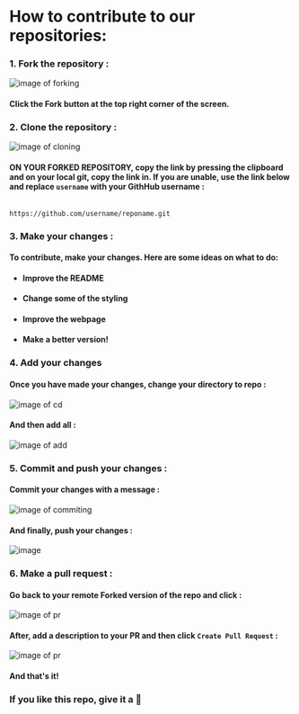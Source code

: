 # How to contribute to our repositories:

### 1. Fork the repository :

![image of forking](https://user-images.githubusercontent.com/70807684/126146920-35e7b080-cf1d-4e85-80da-9f0640e4224f.png)

#### Click the **Fork** button at the top right corner of the screen.

### 2. Clone the repository :

![image of cloning](https://user-images.githubusercontent.com/70807684/126147491-b96956c9-b88f-4b9a-bd2d-4fdc7bacffc7.png)


#### **ON YOUR FORKED REPOSITORY**, copy the link by pressing the clipboard and on your local git, copy the link in. If you are unable, use the link below and replace `username` with your GithHub username :

                                                   https://github.com/username/reponame.git

### 3. Make your changes :

#### To contribute, make your changes. Here are some ideas on what to do:

- #### Improve the README
- #### Change some of the styling
- #### Improve the webpage
- #### Make a better version!

### 4. Add your changes 

#### Once you have made your changes, change your directory to repo : 

![image of cd](https://user-images.githubusercontent.com/70807684/126148776-097254a9-45c8-47f3-8c8e-860810f42c03.png)

#### And then add all :

![image of add](https://user-images.githubusercontent.com/70807684/126148907-976f7f76-6b1d-411c-ae2d-c725f8e448ad.png)

### 5. Commit and push your changes : 

#### Commit your changes with a message :

![image of commiting](https://user-images.githubusercontent.com/70807684/126149237-1ebb9db3-f4b6-40d5-bf41-fa35fb33ba03.png)

#### And finally, push your changes :

![image](https://user-images.githubusercontent.com/70807684/126149311-2d4a589e-e454-4346-b9dd-7a6692115896.png)


### 6. Make a pull request :

#### Go back to your remote Forked version of the repo and click : 

![image of pr](https://user-images.githubusercontent.com/70807684/126149695-9e302772-f52a-46a0-a8d4-e08a3e61d006.png)

#### After, add a description to your PR and then click `Create Pull Request` :

![image of pr](https://user-images.githubusercontent.com/70807684/126149967-1c1f4c7e-432d-41d0-9ef6-0f75281743f4.png)

#### And that's it!

### If you like this repo, give it a 🌟
